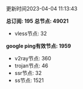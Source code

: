 更新时间2023-04-04 11:13:43

**总订阅: 195**
**总节点: 49021**
- vless节点: 32

**google ping有效节点: 1959**
- v2ray节点: 360
- trojan节点: 46
- ssr节点: 32
- ss节点: 1521
